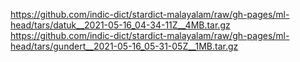 https://github.com/indic-dict/stardict-malayalam/raw/gh-pages/ml-head/tars/datuk__2021-05-16_04-34-11Z__4MB.tar.gz  
https://github.com/indic-dict/stardict-malayalam/raw/gh-pages/ml-head/tars/gundert__2021-05-16_05-31-05Z__1MB.tar.gz  
